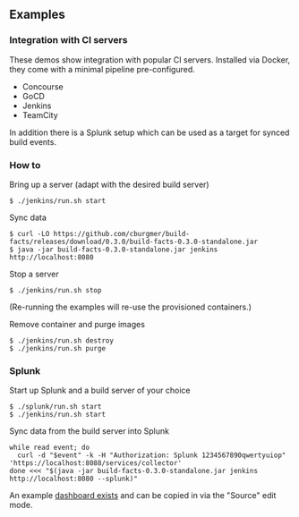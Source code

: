 ## Examples

### Integration with CI servers

These demos show integration with popular CI servers. Installed via Docker, they
come with a minimal pipeline pre-configured.

- Concourse
- GoCD
- Jenkins
- TeamCity

In addition there is a Splunk setup which can be used as a target
for synced build events.

### How to

Bring up a server (adapt with the desired build server)

    $ ./jenkins/run.sh start

Sync data

    $ curl -LO https://github.com/cburgmer/build-facts/releases/download/0.3.0/build-facts-0.3.0-standalone.jar
    $ java -jar build-facts-0.3.0-standalone.jar jenkins http://localhost:8080

Stop a server

    $ ./jenkins/run.sh stop

(Re-running the examples will re-use the provisioned containers.)

Remove container and purge images

    $ ./jenkins/run.sh destroy
    $ ./jenkins/run.sh purge


### Splunk

Start up Splunk and a build server of your choice

    $ ./splunk/run.sh start
    $ ./jenkins/run.sh start

Sync data from the build server into Splunk

    while read event; do
      curl -d "$event" -k -H "Authorization: Splunk 1234567890qwertyuiop" 'https://localhost:8088/services/collector'
    done <<< "$(java -jar build-facts-0.3.0-standalone.jar jenkins http://localhost:8080 --splunk)"

An example [dashboard exists](./splunk/dashboard.xml) and can be copied in via the "Source" edit mode.
